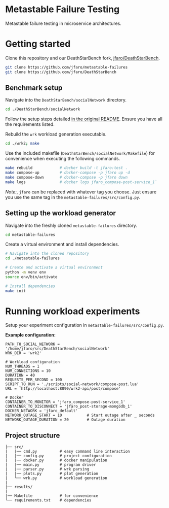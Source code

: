 # Metastable Failure Testing

Metastable failure testing in microservice architectures. 

# Getting started

Clone this repository and our DeathStarBench fork, [jfaro/DeathStarBench](https://github.com/jfaro/DeathStarBench).
```bash
git clone https://github.com/jfaro/metastable-failures
git clone https://github.com/jfaro/DeathStarBench
```

## Benchmark setup

Navigate into the `DeathStarBench/socialNetwork` directory.

```bash
cd ./DeathStarBench/socialNetwork
```

Follow the setup steps detailed [in the original README](https://github.com/jfaro/DeathStarBench/tree/master/socialNetwork). Ensure you have all the requirements listed.

Rebuild the `wrk` workload generation executable.
```bash
cd ./wrk2; make
```

Use the included makefile (`DeathStarBench/socialNetwork/Makefile`) for convenience when executing the following commands. 

```bash
make rebuild            # docker build -t jfaro:test .
make compose-up         # docker-compose -p jfaro up -d
make compose-down       # docker-compose -p jfaro down
make logs               # docker logs jfaro_compose-post-service_1`
```

*Note:*, `jfaro` can be replaced with whatever tag you choose. Just ensure you use the same tag in the `metastable-failures/src/config.py`.

## Setting up the workload generator

Navigate into the freshly cloned `metastable-failures` directory.

```bash
cd metastable-failures
```

Create a virtual environment and install dependencies.
```bash
# Navigate into the cloned repository
cd ./metastable-failures

# Create and activate a virtual environment
python -m venv env
source env/bin/activate

# Install dependencies
make init
```


# Running workload experiments

Setup your experiment configuration in `metastable-failures/src/config.py`.

**Example configuration:**
```python3
PATH_TO_SOCIAL_NETWORK = '/home/jfaro/src/DeathStarBench/socialNetwork'
WRK_DIR = 'wrk2'

# Workload configuration
NUM_THREADS = 1
NUM_CONNECTIONS = 10
DURATION = 40
REQUESTS_PER_SECOND = 100
SCRIPT_TO_RUN = './scripts/social-network/compose-post.lua'
URL = 'http://localhost:8090/wrk2-api/post/compose'

# Docker
CONTAINER_TO_MONITOR = 'jfaro_compose-post-service_1'
CONTAINER_TO_DISCONNECT = 'jfaro_post-storage-mongodb_1'
DOCKER_NETWORK = 'jfaro_default'
NETWORK_OUTAGE_START = 10           # Start outage after _ seconds
NETWORK_OUTAGE_DURATION = 20        # Outage duration
```


## Project structure

```
├── src/
|   |── cmd.py          # easy command line interaction
|   |── config.py       # project configuration
|   |── docker.py       # docker manipulation
|   |── main.py         # program driver
|   |── parser.py       # wrk parsing
|   |── plots.py        # plot generation
|   └── wrk.py          # workload generation
|
├── results/
|
|── Makefile            # for convenience
└── requirements.txt    # dependencies
```
